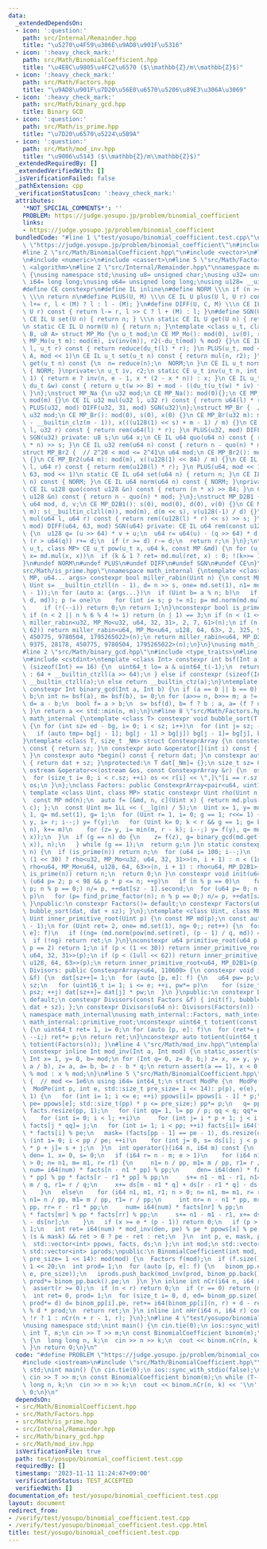 ```yaml
---
data:
  _extendedDependsOn:
  - icon: ':question:'
    path: src/Internal/Remainder.hpp
    title: "\u5270\u4F59\u306E\u9AD8\u901F\u5316"
  - icon: ':heavy_check_mark:'
    path: src/Math/BinomialCoefficient.hpp
    title: "\u4E8C\u9805\u4FC2\u6570 ($\\mathbb{Z}/m\\mathbb{Z}$)"
  - icon: ':heavy_check_mark:'
    path: src/Math/Factors.hpp
    title: "\u9AD8\u901F\u7D20\u56E0\u6570\u5206\u89E3\u306A\u3069"
  - icon: ':heavy_check_mark:'
    path: src/Math/binary_gcd.hpp
    title: Binary GCD
  - icon: ':question:'
    path: src/Math/is_prime.hpp
    title: "\u7D20\u6570\u5224\u5B9A"
  - icon: ':question:'
    path: src/Math/mod_inv.hpp
    title: "\u9006\u5143 ($\\mathbb{Z}/m\\mathbb{Z}$)"
  _extendedRequiredBy: []
  _extendedVerifiedWith: []
  _isVerificationFailed: false
  _pathExtension: cpp
  _verificationStatusIcon: ':heavy_check_mark:'
  attributes:
    '*NOT_SPECIAL_COMMENTS*': ''
    PROBLEM: https://judge.yosupo.jp/problem/binomial_coefficient
    links:
    - https://judge.yosupo.jp/problem/binomial_coefficient
  bundledCode: "#line 1 \"test/yosupo/binomial_coefficient.test.cpp\"\n#define PROBLEM\
    \ \"https://judge.yosupo.jp/problem/binomial_coefficient\"\n#include <iostream>\n\
    #line 2 \"src/Math/BinomialCoefficient.hpp\"\n#include <vector>\n#line 2 \"src/Math/Factors.hpp\"\
    \n#include <numeric>\n#include <cassert>\n#line 5 \"src/Math/Factors.hpp\"\n#include\
    \ <algorithm>\n#line 2 \"src/Internal/Remainder.hpp\"\nnamespace math_internal\
    \ {\nusing namespace std;\nusing u8= unsigned char;\nusing u32= unsigned;\nusing\
    \ i64= long long;\nusing u64= unsigned long long;\nusing u128= __uint128_t;\n\
    #define CE constexpr\n#define IL inline\n#define NORM \\\n if (n >= mod) n-= mod;\
    \ \\\n return n\n#define PLUS(U, M) \\\n CE IL U plus(U l, U r) const { return\
    \ l+= r, l < (M) ? l : l - (M); }\n#define DIFF(U, C, M) \\\n CE IL U diff(U l,\
    \ U r) const { return l-= r, l >> C ? l + (M) : l; }\n#define SGN(U) \\\n static\
    \ CE IL U set(U n) { return n; } \\\n static CE IL U get(U n) { return n; } \\\
    \n static CE IL U norm(U n) { return n; }\ntemplate <class u_t, class du_t, u8\
    \ B, u8 A> struct MP_Mo {\n u_t mod;\n CE MP_Mo(): mod(0), iv(0), r2(0) {}\n CE\
    \ MP_Mo(u_t m): mod(m), iv(inv(m)), r2(-du_t(mod) % mod) {}\n CE IL u_t mul(u_t\
    \ l, u_t r) const { return reduce(du_t(l) * r); }\n PLUS(u_t, mod << 1)\n DIFF(u_t,\
    \ A, mod << 1)\n CE IL u_t set(u_t n) const { return mul(n, r2); }\n CE IL u_t\
    \ get(u_t n) const {\n  n= reduce(n);\n  NORM;\n }\n CE IL u_t norm(u_t n) const\
    \ { NORM; }\nprivate:\n u_t iv, r2;\n static CE u_t inv(u_t n, int e= 6, u_t x=\
    \ 1) { return e ? inv(n, e - 1, x * (2 - x * n)) : x; }\n CE IL u_t reduce(const\
    \ du_t &w) const { return u_t(w >> B) + mod - ((du_t(u_t(w) * iv) * mod) >> B);\
    \ }\n};\nstruct MP_Na {\n u32 mod;\n CE MP_Na(): mod(0){};\n CE MP_Na(u32 m):\
    \ mod(m) {}\n CE IL u32 mul(u32 l, u32 r) const { return u64(l) * r % mod; }\n\
    \ PLUS(u32, mod) DIFF(u32, 31, mod) SGN(u32)\n};\nstruct MP_Br {  // mod < 2^31\n\
    \ u32 mod;\n CE MP_Br(): mod(0), s(0), x(0) {}\n CE MP_Br(u32 m): mod(m), s(95\
    \ - __builtin_clz(m - 1)), x(((u128(1) << s) + m - 1) / m) {}\n CE IL u32 mul(u32\
    \ l, u32 r) const { return rem(u64(l) * r); }\n PLUS(u32, mod) DIFF(u32, 31, mod)\
    \ SGN(u32) private: u8 s;\n u64 x;\n CE IL u64 quo(u64 n) const { return (u128(x)\
    \ * n) >> s; }\n CE IL u32 rem(u64 n) const { return n - quo(n) * mod; }\n};\n\
    struct MP_Br2 {  // 2^20 < mod <= 2^41\n u64 mod;\n CE MP_Br2(): mod(0), x(0)\
    \ {}\n CE MP_Br2(u64 m): mod(m), x((u128(1) << 84) / m) {}\n CE IL u64 mul(u64\
    \ l, u64 r) const { return rem(u128(l) * r); }\n PLUS(u64, mod << 1)\n DIFF(u64,\
    \ 63, mod << 1)\n static CE IL u64 set(u64 n) { return n; }\n CE IL u64 get(u64\
    \ n) const { NORM; }\n CE IL u64 norm(u64 n) const { NORM; }\nprivate:\n u64 x;\n\
    \ CE IL u128 quo(const u128 &n) const { return (n * x) >> 84; }\n CE IL u64 rem(const\
    \ u128 &n) const { return n - quo(n) * mod; }\n};\nstruct MP_D2B1 {\n u8 s;\n\
    \ u64 mod, d, v;\n CE MP_D2B1(): s(0), mod(0), d(0), v(0) {}\n CE MP_D2B1(u64\
    \ m): s(__builtin_clzll(m)), mod(m), d(m << s), v(u128(-1) / d) {}\n CE IL u64\
    \ mul(u64 l, u64 r) const { return rem((u128(l) * r) << s) >> s; }\n PLUS(u64,\
    \ mod) DIFF(u64, 63, mod) SGN(u64) private: CE IL u64 rem(const u128 &u) const\
    \ {\n  u128 q= (u >> 64) * v + u;\n  u64 r= u64(u) - (q >> 64) * d - d;\n  if\
    \ (r > u64(q)) r+= d;\n  if (r >= d) r-= d;\n  return r;\n }\n};\ntemplate <class\
    \ u_t, class MP> CE u_t pow(u_t x, u64 k, const MP &md) {\n for (u_t ret= md.set(1);;\
    \ x= md.mul(x, x))\n  if (k & 1 ? ret= md.mul(ret, x) : 0; !(k>>= 1)) return ret;\n\
    }\n#undef NORM\n#undef PLUS\n#undef DIFF\n#undef SGN\n#undef CE\n}\n#line 3 \"\
    src/Math/is_prime.hpp\"\nnamespace math_internal {\ntemplate <class Uint, class\
    \ MP, u64... args> constexpr bool miller_rabin(Uint n) {\n const MP md(n);\n const\
    \ Uint s= __builtin_ctzll(n - 1), d= n >> s, one= md.set(1), n1= md.norm(md.set(n\
    \ - 1));\n for (auto a: {args...})\n  if (Uint b= a % n; b)\n   if (Uint p= md.norm(pow(md.set(b),\
    \ d, md)); p != one)\n    for (int i= s; p != n1; p= md.norm(md.mul(p, p)))\n\
    \     if (!(--i)) return 0;\n return 1;\n}\nconstexpr bool is_prime(u64 n) {\n\
    \ if (n < 2 || n % 6 % 4 != 1) return (n | 1) == 3;\n if (n < (1 << 30)) return\
    \ miller_rabin<u32, MP_Mo<u32, u64, 32, 31>, 2, 7, 61>(n);\n if (n < (1ull <<\
    \ 62)) return miller_rabin<u64, MP_Mo<u64, u128, 64, 63>, 2, 325, 9375, 28178,\
    \ 450775, 9780504, 1795265022>(n);\n return miller_rabin<u64, MP_D2B1, 2, 325,\
    \ 9375, 28178, 450775, 9780504, 1795265022>(n);\n}\n}\nusing math_internal::is_prime;\n\
    #line 2 \"src/Math/binary_gcd.hpp\"\n#include <type_traits>\n#line 4 \"src/Math/binary_gcd.hpp\"\
    \n#include <cstdint>\ntemplate <class Int> constexpr int bsf(Int a) {\n if constexpr\
    \ (sizeof(Int) == 16) {\n  uint64_t lo= a & uint64_t(-1);\n  return lo ? __builtin_ctzll(lo)\
    \ : 64 + __builtin_ctzll(a >> 64);\n } else if constexpr (sizeof(Int) == 8) return\
    \ __builtin_ctzll(a);\n else return __builtin_ctz(a);\n}\ntemplate <class Int>\
    \ constexpr Int binary_gcd(Int a, Int b) {\n if (a == 0 || b == 0) return a +\
    \ b;\n int n= bsf(a), m= bsf(b), s= 0;\n for (a>>= n, b>>= m; a != b;) {\n  Int\
    \ d= a - b;\n  bool f= a > b;\n  s= bsf(d), b= f ? b : a, a= (f ? d : -d) >> s;\n\
    \ }\n return a << std::min(n, m);\n}\n#line 8 \"src/Math/Factors.hpp\"\nnamespace\
    \ math_internal {\ntemplate <class T> constexpr void bubble_sort(T *bg, T *ed)\
    \ {\n for (int sz= ed - bg, i= 0; i < sz; i++)\n  for (int j= sz; --j > i;)\n\
    \   if (auto tmp= bg[j - 1]; bg[j - 1] > bg[j]) bg[j - 1]= bg[j], bg[j]= tmp;\n\
    }\ntemplate <class T, size_t _Nm> struct ConstexprArray {\n constexpr size_t size()\
    \ const { return sz; }\n constexpr auto &operator[](int i) const { return dat[i];\
    \ }\n constexpr auto *begin() const { return dat; }\n constexpr auto *end() const\
    \ { return dat + sz; }\nprotected:\n T dat[_Nm]= {};\n size_t sz= 0;\n friend\
    \ ostream &operator<<(ostream &os, const ConstexprArray &r) {\n  os << \"[\";\n\
    \  for (size_t i= 0; i < r.sz; ++i) os << r[i] << \",]\"[i == r.sz - 1];\n  return\
    \ os;\n }\n};\nclass Factors: public ConstexprArray<pair<u64, uint16_t>, 16> {\n\
    \ template <class Uint, class MP> static constexpr Uint rho(Uint n, Uint c) {\n\
    \  const MP md(n);\n  auto f= [&md, n, c](Uint x) { return md.plus(md.mul(x, x),\
    \ c); };\n  const Uint m= 1LL << (__lg(n) / 5);\n  Uint x= 1, y= md.set(2), z=\
    \ 1, q= md.set(1), g= 1;\n  for (Uint r= 1, i= 0; g == 1; r<<= 1) {\n   for (x=\
    \ y, i= r; i--;) y= f(y);\n   for (Uint k= 0; k < r && g == 1; g= binary_gcd(md.get(q),\
    \ n), k+= m)\n    for (z= y, i= min(m, r - k); i--;) y= f(y), q= md.mul(q, md.diff(y,\
    \ x));\n  }\n  if (g == n) do {\n    z= f(z), g= binary_gcd(md.get(md.diff(z,\
    \ x)), n);\n   } while (g == 1);\n  return g;\n }\n static constexpr u64 find_prime_factor(u64\
    \ n) {\n  if (is_prime(n)) return n;\n  for (u64 i= 100; i--;)\n   if (n= n <\
    \ (1 << 30) ? rho<u32, MP_Mo<u32, u64, 32, 31>>(n, i + 1) : n < (1ull << 62) ?\
    \ rho<u64, MP_Mo<u64, u128, 64, 63>>(n, i + 1) : rho<u64, MP_D2B1>(n, i + 1);\
    \ is_prime(n)) return n;\n  return 0;\n }\n constexpr void init(u64 n) {\n  for\
    \ (u64 p= 2; p < 98 && p * p <= n; ++p)\n   if (n % p == 0)\n    for (dat[sz++].first=\
    \ p; n % p == 0;) n/= p, ++dat[sz - 1].second;\n  for (u64 p= 0; n > 1; dat[sz++].first=\
    \ p)\n   for (p= find_prime_factor(n); n % p == 0;) n/= p, ++dat[sz].second;\n\
    \ }\npublic:\n constexpr Factors()= default;\n constexpr Factors(u64 n) { init(n),\
    \ bubble_sort(dat, dat + sz); }\n};\ntemplate <class Uint, class MP> constexpr\
    \ Uint inner_primitive_root(Uint p) {\n const MP md(p);\n const auto f= Factors(p\
    \ - 1);\n for (Uint ret= 2, one= md.set(1), ng= 0;; ret++) {\n  for (auto [q,\
    \ e]: f)\n   if ((ng= (md.norm(pow(md.set(ret), (p - 1) / q, md)) == one))) break;\n\
    \  if (!ng) return ret;\n }\n}\nconstexpr u64 primitive_root(u64 p) {\n if (assert(is_prime(p));\
    \ p == 2) return 1;\n if (p < (1 << 30)) return inner_primitive_root<u32, MP_Mo<u32,\
    \ u64, 32, 31>>(p);\n if (p < (1ull << 62)) return inner_primitive_root<u64, MP_Mo<u64,\
    \ u128, 64, 63>>(p);\n return inner_primitive_root<u64, MP_D2B1>(p);\n}\nclass\
    \ Divisors: public ConstexprArray<u64, 110600> {\n constexpr void init(const Factors\
    \ &f) {\n  dat[sz++]= 1;\n  for (auto [p, e]: f) {\n   u64 pw= p;\n   size_t psz=\
    \ sz;\n   for (uint16_t i= 1; i <= e; ++i, pw*= p)\n    for (size_t j= 0; j <\
    \ psz; ++j) dat[sz++]= dat[j] * pw;\n  }\n }\npublic:\n constexpr Divisors()=\
    \ default;\n constexpr Divisors(const Factors &f) { init(f), bubble_sort(dat,\
    \ dat + sz); };\n constexpr Divisors(u64 n): Divisors(Factors(n)) {}\n};\n}  //\
    \ namespace math_internal\nusing math_internal::Factors, math_internal::Divisors,\
    \ math_internal::primitive_root;\nconstexpr uint64_t totient(const Factors &f)\
    \ {\n uint64_t ret= 1, i= 0;\n for (auto [p, e]: f)\n  for (ret*= p - 1, i= e;\
    \ --i;) ret*= p;\n return ret;\n}\nconstexpr auto totient(uint64_t n) { return\
    \ totient(Factors(n)); }\n#line 4 \"src/Math/mod_inv.hpp\"\ntemplate <class Int>\
    \ constexpr inline Int mod_inv(Int a, Int mod) {\n static_assert(std::is_signed_v<Int>);\n\
    \ Int x= 1, y= 0, b= mod;\n for (Int q= 0, z= 0; b;) z= x, x= y, y= z - y * (q=\
    \ a / b), z= a, a= b, b= z - b * q;\n return assert(a == 1), x < 0 ? mod - (-x)\
    \ % mod : x % mod;\n}\n#line 5 \"src/Math/BinomialCoefficient.hpp\"\nclass BinomialCoefficient\
    \ {  // mod <= 1e6\n using i64= int64_t;\n struct ModPe {\n  ModPe()= default;\n\
    \  ModPe(int p, int e, std::size_t pre_size= 1 << 14): p(p), e(e), ppows(e + 1,\
    \ 1) {\n   for (int i= 1; i <= e; ++i) ppows[i]= ppows[i - 1] * p;\n   for (pp=\
    \ pe= ppows[e]; std::size_t(pp) * p <= pre_size;) pp*= p;\n   q= pp / pe * p,\
    \ facts.resize(pp, 1);\n   for (int qq= 1, l= pp / p; qq < q; qq*= p, l/= p)\n\
    \    for (int i= 0; i < l; ++i)\n     for (int j= i * p + 1; j < i * p + p; ++j)\
    \ facts[j * qq]= j;\n   for (int i= 1; i < pp; ++i) facts[i]= i64(facts[i - 1])\
    \ * facts[i] % pe;\n   mask= (facts[pp - 1] == pe - 1), ds.resize(q, 0);\n   for\
    \ (int i= 0; i < pp / pe; ++i)\n    for (int j= 0, s= ds[i]; j < p; ++j) ds[i\
    \ * p + j]= s + j;\n  }\n  int operator()(i64 n, i64 m) const {\n   int num= 1,\
    \ den= 1, x= 0, s= 0;\n   if (i64 r= n - m; e > 1)\n    for (i64 n1, m1, r1; n\
    \ > 0; n= n1, m= m1, r= r1) {\n     n1= n / pp, m1= m / pp, r1= r / pp;\n    \
    \ num= i64(num) * facts[n - n1 * pp] % pp;\n     den= i64(den) * facts[m - m1\
    \ * pp] % pp * facts[r - r1 * pp] % pp;\n     s+= n1 - m1 - r1, n1= n / q, m1=\
    \ m / q, r1= r / q;\n     x+= ds[m - m1 * q] + ds[r - r1 * q] - ds[n - n1 * q];\n\
    \    }\n   else\n    for (i64 n1, m1, r1; n > 0; n= n1, m= m1, r= r1) {\n    \
    \ n1= n / pp, m1= m / pp, r1= r / pp;\n     int nr= n - n1 * pp, mr= m - m1 *\
    \ pp, rr= r - r1 * pp;\n     num= i64(num) * facts[nr] % pp;\n     den= i64(den)\
    \ * facts[mr] % pp * facts[rr] % pp;\n     s+= n1 - m1 - r1, x+= ds[mr] + ds[rr]\
    \ - ds[nr];\n    }\n   if (x >= e * (p - 1)) return 0;\n   if (p > 2) x/= p -\
    \ 1;\n   int ret= i64(num) * mod_inv(den, pe) % pe * ppows[x] % pe;\n   return\
    \ (s & mask) && ret > 0 ? pe - ret : ret;\n  }\n  int p, e, mask, pe, q, pp;\n\
    \  std::vector<int> ppows, facts, ds;\n };\n int mod;\n std::vector<ModPe> binom_pp;\n\
    \ std::vector<int> iprods;\npublic:\n BinomialCoefficient(int mod, std::size_t\
    \ pre_size= 1 << 14): mod(mod) {\n  Factors f(mod);\n  if (f.size() == 1) pre_size=\
    \ 1 << 20;\n  int prod= 1;\n  for (auto [p, e]: f) {\n   binom_pp.emplace_back(ModPe(p,\
    \ e, pre_size));\n   iprods.push_back(mod_inv(prod, binom_pp.back().pe));\n  \
    \ prod*= binom_pp.back().pe;\n  }\n }\n inline int nCr(i64 n, i64 r) const {\n\
    \  assert(r >= 0);\n  if (n < r) return 0;\n  if (r == 0) return (mod > 1);\n\
    \  int ret= 0, prod= 1;\n  for (size_t i= 0, d, ed= binom_pp.size(); i < ed; ++i,\
    \ prod*= d) d= binom_pp[i].pe, ret+= i64(binom_pp[i](n, r) + d - ret % d) * iprods[i]\
    \ % d * prod;\n  return ret;\n }\n inline int nHr(i64 n, i64 r) const { return\
    \ !r ? 1 : nCr(n + r - 1, r); }\n};\n#line 4 \"test/yosupo/binomial_coefficient.test.cpp\"\
    \nusing namespace std;\nint main() {\n cin.tie(0);\n ios::sync_with_stdio(false);\n\
    \ int T, m;\n cin >> T >> m;\n const BinomialCoefficient binom(m);\n while (T--)\
    \ {\n  long long n, k;\n  cin >> n >> k;\n  cout << binom.nCr(n, k) << '\\n';\n\
    \ }\n return 0;\n}\n"
  code: "#define PROBLEM \"https://judge.yosupo.jp/problem/binomial_coefficient\"\n\
    #include <iostream>\n#include \"src/Math/BinomialCoefficient.hpp\"\nusing namespace\
    \ std;\nint main() {\n cin.tie(0);\n ios::sync_with_stdio(false);\n int T, m;\n\
    \ cin >> T >> m;\n const BinomialCoefficient binom(m);\n while (T--) {\n  long\
    \ long n, k;\n  cin >> n >> k;\n  cout << binom.nCr(n, k) << '\\n';\n }\n return\
    \ 0;\n}\n"
  dependsOn:
  - src/Math/BinomialCoefficient.hpp
  - src/Math/Factors.hpp
  - src/Math/is_prime.hpp
  - src/Internal/Remainder.hpp
  - src/Math/binary_gcd.hpp
  - src/Math/mod_inv.hpp
  isVerificationFile: true
  path: test/yosupo/binomial_coefficient.test.cpp
  requiredBy: []
  timestamp: '2023-11-11 11:24:47+09:00'
  verificationStatus: TEST_ACCEPTED
  verifiedWith: []
documentation_of: test/yosupo/binomial_coefficient.test.cpp
layout: document
redirect_from:
- /verify/test/yosupo/binomial_coefficient.test.cpp
- /verify/test/yosupo/binomial_coefficient.test.cpp.html
title: test/yosupo/binomial_coefficient.test.cpp
---
```

